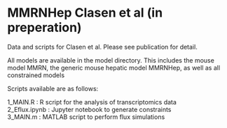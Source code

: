 # MMRNHep Clasen et al (in preperation)

Data and scripts for  Clasen et al. Please see publication for detail.

All models are available in the model directory. This includes the mouse model MMRN, the generic mouse hepatic model MMRNHep, as well as all constrained models

Scripts available are as follows:

1_MAIN.R : R script for the analysis of transcriptomics data <br />
2_Eflux.ipynb : Jupyter notebook to generate constraints <br />
3_MAIN.m : MATLAB script to perform flux simulations  <br />
